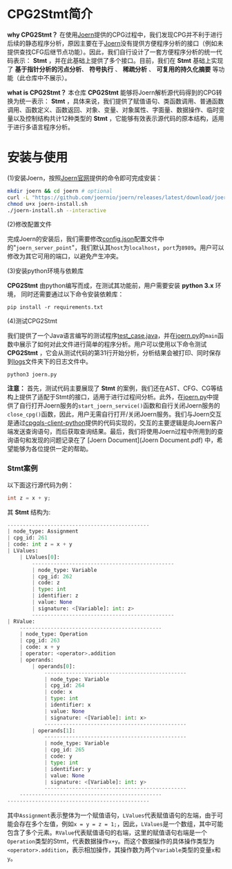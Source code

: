 # CPG2Stmt简介

**why CPG2Stmt？** 在使用[Joern](https://github.com/joernio/joern)提供的CPG过程中，我们发现CPG并不利于进行后续的静态程序分析，原因主要在于[Joern](https://github.com/joernio/joern)没有提供方便程序分析的接口（例如未提供查找CFG后继节点功能）。因此，我们自行设计了一套方便程序分析的统一代码表示： **Stmt** ，并在此基础上提供了多个接口。目前，我们在 **Stmt** 基础上实现了 **基于指针分析的污点分析**、 **符号执行** 、 **稀疏分析** 、 **可复用的持久化摘要** 等功能（此仓库中不展示）。

**what is CPG2Stmt？** 本仓库 **CPG2Stmt** 能够将Joern解析源代码得到的CPG转换为统一表示： **Stmt** ，具体来说，我们提供了赋值语句、类函数调用、普通函数调用、函数定义、函数返回、对象、变量、对象属性、字面量、数据操作、临时变量以及控制结构共计12种类型的 **Stmt** ，它能够有效表示源代码的原本结构，适用于进行多语言程序分析。

# 安装与使用

(1)安装Joern，按照[Joern官网](https://docs.joern.io/installation/)提供的命令即可完成安装：

```bash
mkdir joern && cd joern # optional
curl -L "https://github.com/joernio/joern/releases/latest/download/joern-install.sh" -o joern-install.sh
chmod u+x joern-install.sh
./joern-install.sh --interactive
```

(2)修改配置文件

完成Joern的安装后，我们需要修改[config.json](/config.json)配置文件中的"`joern_server_point`"，我们默认其`host`为`localhost`，`port`为`8989`。用户可以修改为其它可用的端口，以避免产生冲突。

(3)安装python环境与依赖库

**CPG2Stmt** 由python编写而成，在测试其功能前，用户需要安装 **python 3.x** 环境， 同时还需要通过以下命令安装依赖库：

```shell
pip install -r requirements.txt
```

(4)测试CPG2Stmt

我们提供了一个Java语言编写的测试程序[test_case.java](./test/test_case.java)，并在[joern.py](joern.py)的`main`函数中展示了如何对此文件进行简单的程序分析。用户可以使用以下命令测试 **CPG2Stmt** ，它会从测试代码的第31行开始分析，分析结果会被打印、同时保存到[logs](logs)文件夹下的日志文件中。

```shell
python3 joern.py
```

**注意：** 首先，测试代码主要展现了 **Stmt** 的案例，我们还在AST、CFG、CG等结构上提供了适配于Stmt的接口，适用于进行过程间分析。此外，在[joern.py](joern.py)中提供了自行打开Joern服务的`start_joern_service()`函数和自行关闭Joern服务的`close_cpg()`函数，因此，用户无需自行打开/关闭Joern服务。我们与Joern交互是通过[cpgqls-client-python](https://github.com/joernio/cpgqls-client-python)提供的代码实现的，交互的主要逻辑是向Joern客户端发送查询语句，而后获取查询结果。最后，我们将使用Joern过程中所用到的查询语句和发现的问题记录在了 [Joern Document](Joern Document.pdf) 中，希望能够为各位提供一定的帮助。

### Stmt案例

以下面这行源代码为例：

```java
int z = x + y;
```

其 **Stmt** 结构为:

```python
----------------------------------------------
| node_type: Assignment
| cpg_id: 261
| code: int z = x + y
| LValues: 
    | LValues[0]:
        ----------------------------------------------
        | node_type: Variable
        | cpg_id: 262
        | code: z
        | type: int
        | identifier: z
        | value: None
        | signature: <[Variable]: int: z>
        ----------------------------------------------
| RValue: 
    ----------------------------------------------
    | node_type: Operation
    | cpg_id: 263
    | code: x + y
    | operator: <operator>.addition
    | operands: 
        | operands[0]:
            ----------------------------------------------
            | node_type: Variable
            | cpg_id: 264
            | code: x
            | type: int
            | identifier: x
            | value: None
            | signature: <[Variable]: int: x>
            ----------------------------------------------
        | operands[1]:
            ----------------------------------------------
            | node_type: Variable
            | cpg_id: 265
            | code: y
            | type: int
            | identifier: y
            | value: None
            | signature: <[Variable]: int: y>
            ----------------------------------------------
    ----------------------------------------------
----------------------------------------------
```

其中`Assignment`表示整体为一个赋值语句，`LValues`代表赋值语句的左端，由于可能会存在多个左值，例如`x = y = z = 1;`，因此，`LValues`是一个数组，其中可能包含了多个元素。`RValue`代表赋值语句的右端，这里的赋值语句右端是一个`Operation`类型的Stmt，代表数据操作`x+y`。而这个数据操作的具体操作类型为`<operator>.addition`，表示相加操作，其操作数为两个`Variable`类型的变量`x`和`y`。
